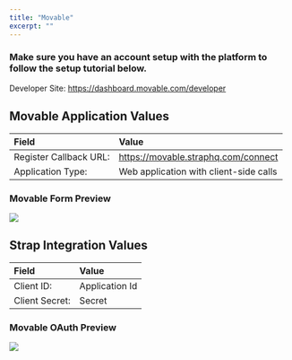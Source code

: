 ```yaml
---
title: "Movable"
excerpt: ""
---
```

### Make sure you have an account setup with the platform to follow the setup tutorial below.

Developer Site: <a href="https://dashboard.movable.com/developer" target="_blank">https://dashboard.movable.com/developer</a>

## Movable Application Values

| **Field** | **Value** |
| :--- | :--- |
| Register Callback URL: | https://movable.straphq.com/connect |
| Application Type: | Web application with client-side calls |


### Movable Form Preview
![](https://storage.googleapis.com/strap-docs/movable.png)


## Strap Integration Values
| **Field** | **Value** |
| :--- | :--- |
| Client ID: | Application Id |
| Client Secret: | Secret |
 
### Movable OAuth Preview
![](https://storage.googleapis.com/strap-docs/movable-oauth.png)